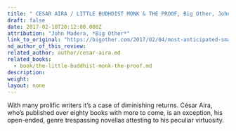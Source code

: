 ```yaml
---
title: " CESAR AIRA / LITTLE BUDHDIST MONK & THE PROOF, Big Other, John Madera"
draft: false
date: 2017-02-10T20:12:00.000Z
attribution: "John Madera, *Big Other*"
link_to_original: "https://bigother.com/2017/02/04/most-anticipated-small-press-books-of-2017/"
nd_author_of_this_review:
related_author: author/cesar-aira.md
related_books:
  - book/the-little-buddhist-monk-the-proof.md
description:
weight:
layout: none
---
```

With many prolific writers it’s a case of diminishing returns. César Aira, who’s published over eighty books with more to come, is an exception, his open-ended, genre trespassing novellas attesting to his peculiar virtuosity.


